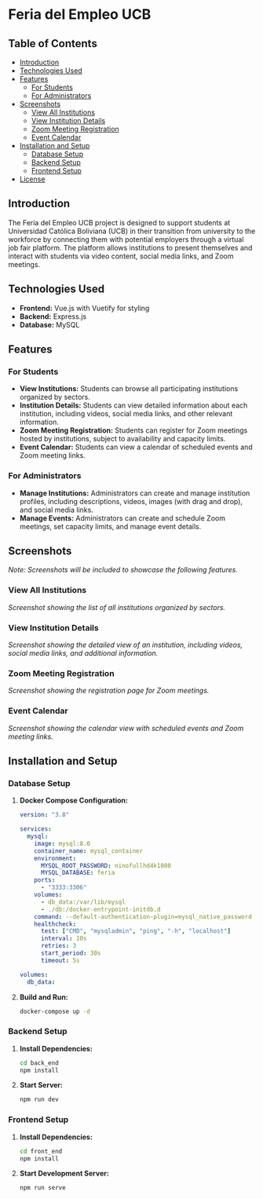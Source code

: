 # Feria del Empleo UCB

## Table of Contents

- [Introduction](#introduction)
- [Technologies Used](#technologies-used)
- [Features](#features)
  - [For Students](#for-students)
  - [For Administrators](#for-administrators)
- [Screenshots](#screenshots)
  - [View All Institutions](#view-all-institutions)
  - [View Institution Details](#view-institution-details)
  - [Zoom Meeting Registration](#zoom-meeting-registration)
  - [Event Calendar](#event-calendar)
- [Installation and Setup](#installation-and-setup)
  - [Database Setup](#database-setup)
  - [Backend Setup](#backend-setup)
  - [Frontend Setup](#frontend-setup)
- [License](#license)

## Introduction

The Feria del Empleo UCB project is designed to support students at Universidad Católica Boliviana (UCB) in their transition from university to the workforce by connecting them with potential employers through a virtual job fair platform. The platform allows institutions to present themselves and interact with students via video content, social media links, and Zoom meetings.

## Technologies Used

- **Frontend:** Vue.js with Vuetify for styling
- **Backend:** Express.js
- **Database:** MySQL

## Features

### For Students

- **View Institutions:** Students can browse all participating institutions organized by sectors.
- **Institution Details:** Students can view detailed information about each institution, including videos, social media links, and other relevant information.
- **Zoom Meeting Registration:** Students can register for Zoom meetings hosted by institutions, subject to availability and capacity limits.
- **Event Calendar:** Students can view a calendar of scheduled events and Zoom meeting links.

### For Administrators

- **Manage Institutions:** Administrators can create and manage institution profiles, including descriptions, videos, images (with drag and drop), and social media links.
- **Manage Events:** Administrators can create and schedule Zoom meetings, set capacity limits, and manage event details.

## Screenshots

_Note: Screenshots will be included to showcase the following features._

### View All Institutions

_Screenshot showing the list of all institutions organized by sectors._

### View Institution Details

_Screenshot showing the detailed view of an institution, including videos, social media links, and additional information._

### Zoom Meeting Registration

_Screenshot showing the registration page for Zoom meetings._

### Event Calendar

_Screenshot showing the calendar view with scheduled events and Zoom meeting links._

## Installation and Setup

### Database Setup

1. **Docker Compose Configuration:**

   ```yaml
   version: "3.8"

   services:
     mysql:
       image: mysql:8.0
       container_name: mysql_container
       environment:
         MYSQL_ROOT_PASSWORD: ninofullhd4k1080
         MYSQL_DATABASE: feria
       ports:
         - "3333:3306"
       volumes:
         - db_data:/var/lib/mysql
         - ./db:/docker-entrypoint-initdb.d
       command: --default-authentication-plugin=mysql_native_password
       healthcheck:
         test: ["CMD", "mysqladmin", "ping", "-h", "localhost"]
         interval: 10s
         retries: 3
         start_period: 30s
         timeout: 5s

   volumes:
     db_data:
   ```

2. **Build and Run:**
   ```bash
   docker-compose up -d
   ```

### Backend Setup

1. **Install Dependencies:**

   ```bash
   cd back_end
   npm install
   ```

2. **Start Server:**
   ```bash
   npm run dev
   ```

### Frontend Setup

1. **Install Dependencies:**

   ```bash
   cd front_end
   npm install
   ```

2. **Start Development Server:**
   ```bash
   npm run serve
   ```
